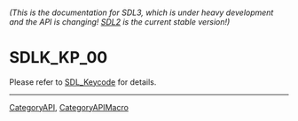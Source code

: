 ###### (This is the documentation for SDL3, which is under heavy development and the API is changing! [SDL2](https://wiki.libsdl.org/SDL2/) is the current stable version!)
# SDLK_KP_00

Please refer to [SDL_Keycode](SDL_Keycode) for details.

----
[CategoryAPI](CategoryAPI), [CategoryAPIMacro](CategoryAPIMacro)

